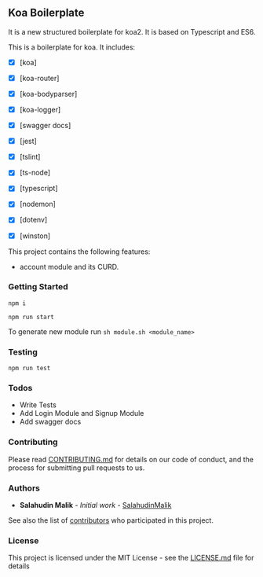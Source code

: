 ## Koa Boilerplate

It is a new structured boilerplate for koa2. It is based on Typescript and ES6.


This is a boilerplate for koa. It includes:
 - [x] [koa]
 - [x] [koa-router]
 - [x] [koa-bodyparser]
 - [x] [koa-logger]
 - [x] [swagger docs]
 - [x] [jest]
 - [x] [tslint]
 - [x] [ts-node]
 - [x] [typescript]
 - [x] [nodemon]
 - [x] [dotenv]
 - [x] [winston]


This project contains the following features:
- account module and its CURD.

### Getting Started

```npm i ```

```npm run start ```

 To generate new module run ```sh module.sh <module_name> ```


### Testing
   `npm run test`

### Todos

 - Write Tests
 - Add Login Module and Signup Module
 - Add swagger docs

### Contributing

Please read [CONTRIBUTING.md](https://gist.github.com/PurpleBooth/b24679402957c63ec426) for details on our code of conduct, and the process for submitting pull requests to us.


### Authors

* **Salahudin Malik** - *Initial work* - [SalahudinMalik](https://github.com/SalahuidnMalik)

See also the list of [contributors](https://github.com/salahudinmalik/project) who participated in this project.

### License

This project is licensed under the MIT License - see the [LICENSE.md](LICENSE.md) file for details
